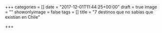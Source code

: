 +++
categories = []
date = "2017-12-01T11:44:25+00:00"
draft = true
image = ""
showonlyimage = false
tags = []
title = "7 destinos que no sabías que existían en Chile"

+++

